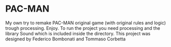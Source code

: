 # PAC-MAN
My own try to remake PAC-MAN original game (with original rules and logic) trough processing. Enjoy.
To run the project you need processing and the library Sound which is included inside the directory.
This project was designed by Federico Bombonati and Tommaso Corbetta
